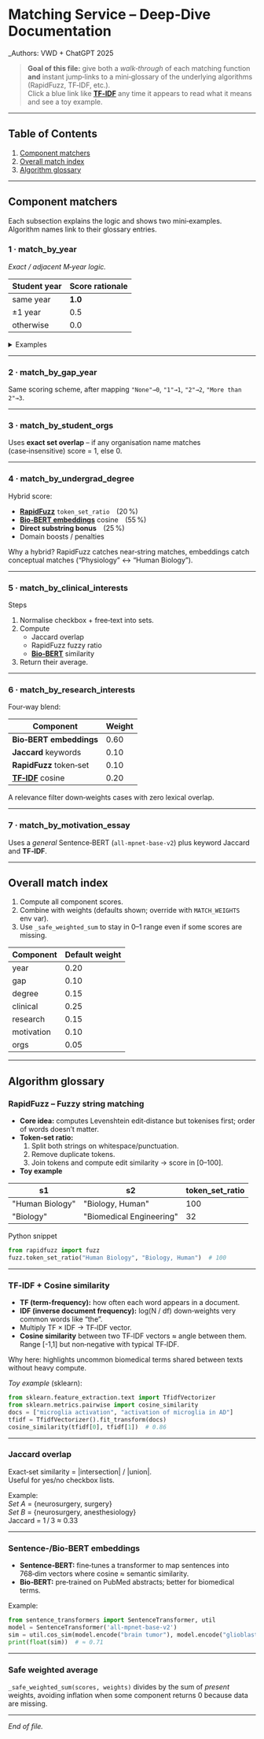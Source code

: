 
# Matching Service – Deep‑Dive Documentation
_Authors: VWD + ChatGPT 2025

> **Goal of this file:** give both a *walk‑through* of each matching function **and** instant jump‑links to a mini‑glossary of the underlying algorithms (RapidFuzz, TF‑IDF, etc.).  
> Click a blue link like **[TF‑IDF](#tfidf)** any time it appears to read what it means and see a toy example.

---

## Table of Contents
1. [Component matchers](#component-matchers)  
2. [Overall match index](#overall-match-index)  
3. [Algorithm glossary](#algorithm-glossary)  

---

## Component matchers
Each subsection explains the logic and shows two mini‑examples.  
Algorithm names link to their glossary entries.

### 1 · match_by_year  
*Exact / adjacent M‑year logic.*

| Student year | Score rationale |
|--------------|-----------------|
| same year    | **1.0** |
| ±1 year      | 0.5 |
| otherwise    | 0.0 |

<details><summary>Examples</summary>

| Premed wants | Student year | Score |
|--------------|--------------|-------|
| M1 | M1 | **1.0** |
| M1 | M2 | 0.5 |
| M3 | M2 | 0.5 |
| M3 | M4 | 0.5 |
| M1 | M3 | 0.0 |
</details>

---

### 2 · match_by_gap_year  
Same scoring scheme, after mapping `"None"→0`, `"1"→1`, `"2"→2`, `"More than 2"→3`.

---

### 3 · match_by_student_orgs  
Uses **exact set overlap** – if any organisation name matches (case‑insensitive) score = 1, else 0.

---

### 4 · match_by_undergrad_degree  
Hybrid score:

* **[RapidFuzz](#rapidfuzz)** `token_set_ratio` (20 %)  
* **[Bio‑BERT embeddings](#sentencebert)** cosine (55 %)  
* **Direct substring bonus** (25 %)  
* Domain boosts / penalties

Why a hybrid? RapidFuzz catches near‑string matches, embeddings catch conceptual matches (“Physiology” ↔ “Human Biology”).

---

### 5 · match_by_clinical_interests  
Steps  

1. Normalise checkbox + free‑text into sets.  
2. Compute  
   * Jaccard overlap  
   * RapidFuzz fuzzy ratio  
   * **[Bio‑BERT](#sentencebert)** similarity  
3. Return their average.

---

### 6 · match_by_research_interests  
Four‑way blend:

| Component | Weight |
|-----------|--------|
| **Bio‑BERT embeddings** | 0.60 |
| **Jaccard** keywords | 0.10 |
| **RapidFuzz** token‑set | 0.10 |
| **[TF‑IDF](#tfidf)** cosine | 0.20 |

A relevance filter down‑weights cases with zero lexical overlap.

---

### 7 · match_by_motivation_essay  
Uses a *general* Sentence‑BERT (`all‑mpnet‑base‑v2`) plus keyword Jaccard and **TF‑IDF**.

---

<a id="overall-match-index"></a>
## Overall match index
1. Compute all component scores.  
2. Combine with weights (defaults shown; override with `MATCH_WEIGHTS` env var).  
3. Use `_safe_weighted_sum` to stay in 0–1 range even if some scores are missing.

| Component | Default weight |
|-----------|----------------|
| year | 0.20 |
| gap  | 0.10 |
| degree | 0.15 |
| clinical | 0.25 |
| research | 0.15 |
| motivation | 0.10 |
| orgs | 0.05 |

---

<a id="algorithm-glossary"></a>
## Algorithm glossary

### <a id="rapidfuzz"></a>RapidFuzz – Fuzzy string matching
* **Core idea:** computes Levenshtein edit‑distance but tokenises first; order of words doesn’t matter.  
* **Token‑set ratio:**  
  1. Split both strings on whitespace/punctuation.  
  2. Remove duplicate tokens.  
  3. Join tokens and compute edit similarity → score in \[0–100\].  
* **Toy example**

| s1 | s2 | token_set_ratio |
|----|----|-----------------|
| "Human Biology" | "Biology, Human" | 100 |
| "Biology" | "Biomedical Engineering" | 32 |

Python snippet  
```python
from rapidfuzz import fuzz
fuzz.token_set_ratio("Human Biology", "Biology, Human")  # 100
```

---

### <a id="tfidf"></a>TF‑IDF + Cosine similarity
* **TF (term‑frequency):** how often each word appears in a document.  
* **IDF (inverse document frequency):** log(N / df) down‑weights very common words like “the”.  
* Multiply TF × IDF → TF‑IDF vector.  
* **Cosine similarity** between two TF‑IDF vectors ≈ angle between them. Range \[-1,1\] but non‑negative with typical TF‑IDF.

Why here: highlights uncommon biomedical terms shared between texts without heavy compute.

*Toy example* (sklearn):

```python
from sklearn.feature_extraction.text import TfidfVectorizer
from sklearn.metrics.pairwise import cosine_similarity
docs = ["microglia activation", "activation of microglia in AD"]
tfidf = TfidfVectorizer().fit_transform(docs)
cosine_similarity(tfidf[0], tfidf[1])  # 0.86
```

---

### <a id="jaccard"></a>Jaccard overlap
Exact‑set similarity = |intersection| / |union|.  
Useful for yes/no checkbox lists.

Example:  
*Set A* = {neurosurgery, surgery}  
*Set B* = {neurosurgery, anesthesiology}  
Jaccard = 1 / 3 ≈ 0.33

---

### <a id="sentencebert"></a>Sentence‑/Bio‑BERT embeddings
* **Sentence‑BERT:** fine‑tunes a transformer to map sentences into 768‑dim vectors where cosine ≈ semantic similarity.  
* **Bio‑BERT:** pre‑trained on PubMed abstracts; better for biomedical terms.

Example:

```python
from sentence_transformers import SentenceTransformer, util
model = SentenceTransformer('all-mpnet-base-v2')
sim = util.cos_sim(model.encode("brain tumor"), model.encode("glioblastoma"))
print(float(sim))  # ≈ 0.71
```

---

### Safe weighted average
`_safe_weighted_sum(scores, weights)` divides by the sum of *present* weights, avoiding inflation when some component returns 0 because data are missing.

---

*End of file.*
